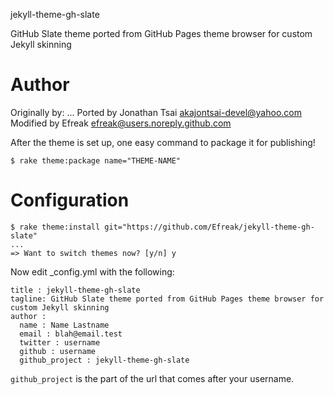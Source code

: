  jekyll-theme-gh-slate

GitHub Slate theme ported from GitHub Pages theme browser for custom Jekyll skinning

# Author

Originally by: ...
Ported by Jonathan Tsai <akajontsai-devel@yahoo.com>
Modified by Efreak <efreak@users.noreply.github.com>

After the theme is set up, one easy command to package it for publishing!

    $ rake theme:package name="THEME-NAME"

# Configuration

    $ rake theme:install git="https://github.com/Efreak/jekyll-theme-gh-slate"
    ...
    => Want to switch themes now? [y/n] y

Now edit _config.yml with the following:

```
title : jekyll-theme-gh-slate
tagline: GitHub Slate theme ported from GitHub Pages theme browser for custom Jekyll skinning
author :
  name : Name Lastname
  email : blah@email.test
  twitter : username
  github : username
  github_project : jekyll-theme-gh-slate
```

`github_project` is the part of the url that comes after your username.
